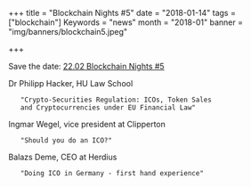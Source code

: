 +++
title = "Blockchain Nights #5"
date = "2018-01-14"
tags = ["blockchain"]
Keywords = "news"
month = "2018-01"
banner = "img/banners/blockchain5.jpeg"

+++

Save the date:
[22.02 Blockchain Nights #5](https://www.blockchainnights.com)

<!--more-->

Dr Philipp Hacker, HU Law School
```
   "Crypto-Securities Regulation: ICOs, Token Sales
   and Cryptocurrencies under EU Financial Law"
```

Ingmar Wegel,  vice president at Clipperton
```
   "Should you do an ICO?"
```

Balazs Deme, CEO at Herdius
```
   "Doing ICO in Germany - first hand experience"
```

